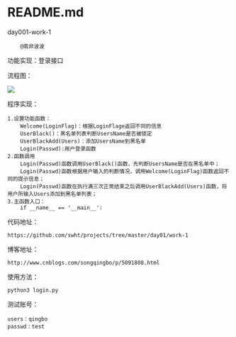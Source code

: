 # README.md #

day001-work-1

		@南非波波

功能实现：登录接口

流程图：

![](http://i.imgur.com/61eFd0u.jpg)

程序实现：

	1.设置功能函数：
		Welcome(LoginFlag)：根据LoginFlage返回不同的信息
		UserBlack()：黑名单列表判断UsersName是否被锁定
		UserBlackAdd(Users)：添加UsersName到黑名单
		Login(Passwd):用户登录函数
	2.函数调用
		Login(Passwd)函数调用UserBlack()函数，先判断UsersName是否在黑名单中；
		Login(Passwd)函数根据用户输入的判断情况，调用Welcome(LoginFlag)函数返回不同的提示信息；
		Login(Passwd)函数在执行满三次正常结束之后调用UserBlackAdd(Users)函数，将用户所输入Users添加到黑名单列表；
	3.主函数入口：
		if __name__ == '__main__':
代码地址：

	https://github.com/swht/projects/tree/master/day01/work-1

博客地址：

	http://www.cnblogs.com/songqingbo/p/5091808.html

使用方法：
	
	python3 login.py

测试账号：

	users：qingbo
	passwd：test